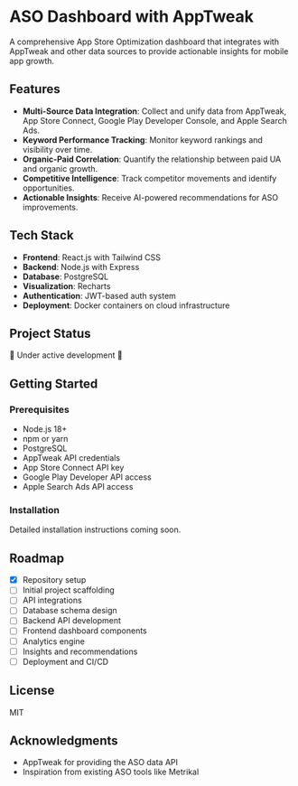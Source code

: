 # ASO Dashboard with AppTweak

A comprehensive App Store Optimization dashboard that integrates with AppTweak and other data sources to provide actionable insights for mobile app growth.

## Features

- **Multi-Source Data Integration**: Collect and unify data from AppTweak, App Store Connect, Google Play Developer Console, and Apple Search Ads.
- **Keyword Performance Tracking**: Monitor keyword rankings and visibility over time.
- **Organic-Paid Correlation**: Quantify the relationship between paid UA and organic growth.
- **Competitive Intelligence**: Track competitor movements and identify opportunities.
- **Actionable Insights**: Receive AI-powered recommendations for ASO improvements.

## Tech Stack

- **Frontend**: React.js with Tailwind CSS
- **Backend**: Node.js with Express
- **Database**: PostgreSQL
- **Visualization**: Recharts
- **Authentication**: JWT-based auth system
- **Deployment**: Docker containers on cloud infrastructure

## Project Status

🚧 Under active development 🚧

## Getting Started

### Prerequisites

- Node.js 18+
- npm or yarn
- PostgreSQL
- AppTweak API credentials
- App Store Connect API key
- Google Play Developer API access
- Apple Search Ads API access

### Installation

Detailed installation instructions coming soon.

## Roadmap

- [x] Repository setup
- [ ] Initial project scaffolding
- [ ] API integrations
- [ ] Database schema design
- [ ] Backend API development
- [ ] Frontend dashboard components
- [ ] Analytics engine
- [ ] Insights and recommendations
- [ ] Deployment and CI/CD

## License

MIT

## Acknowledgments

- AppTweak for providing the ASO data API
- Inspiration from existing ASO tools like Metrikal
